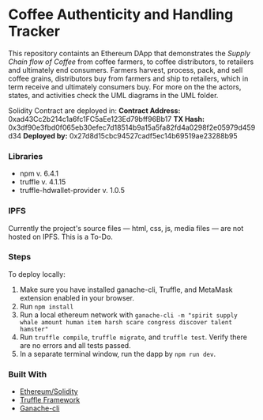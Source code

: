 # Coffee Authenticity and Handling Tracker

This repository containts an Ethereum DApp that demonstrates the _Supply Chain flow of Coffee_ from coffee farmers, to coffee distributors, to retailers and ultimately end consumers. Farmers harvest, process, pack, and sell coffee grains, distributors buy from farmers and ship to retailers, which in term receive and ultimately consumers buy. For more on the the actors, states, and activities check the UML diagrams in the UML folder.

Solidity Contract are deployed in:
__Contract Address:__ 0xad43Cc2b214c1a6fc1FC5aEe123Ed79bff96Bb17
__TX Hash:__ 0x3df90e3fbd0f065eb30efec7d18514b9a15a5fa82fd4a0298f2e05979d459d34
__Deployed by:__ 0x27d8d15cbc94527cadf5ec14b69519ae23288b95

### Libraries
  - npm v. 6.4.1
  - truffle v. 4.1.15
  - truffle-hdwallet-provider v. 1.0.5

### IPFS

Currently the project's source files — html, css, js, media files — are not hosted on IPFS.
This is a To-Do. 

### Steps

To deploy locally:
1. Make sure you have installed ganache-cli, Truffle, and MetaMask extension enabled in your browser.
2. Run `npm install`
3. Run a local ethereum network with `ganache-cli -m "spirit supply whale amount human item harsh scare congress discover talent hamster"`
4. Run `truffle compile`, `truffle migrate`, and `truffle test`. Verify there are no errors and all tests passed. 
5. In a separate terminal window, run the dapp by `npm run dev`.

### Built With

* [Ethereum/Solidity](https://www.ethereum.org/)
* [Truffle Framework](http://truffleframework.com/)
* [Ganache-cli](https://truffleframework.com/ganache)

